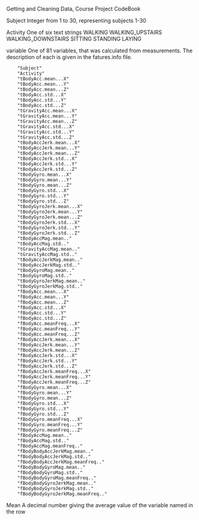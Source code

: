 Getting and Cleaning Data, Course Project
CodeBook

Subject
	Integer from 1 to 30, representing subjects 1-30

Activity
	One of six text strings
		WALKING
		WALKING_UPSTAIRS
		WALKING_DOWNSTAIRS
		SITTING
		STANDING
		LAYING

variable
	One of 81 variables, that was calculated from measurements. The description of each is given in the
	fatures.info file.

		"Subject"                        
		"Activity"                       
		"tBodyAcc.mean...X"              
		"tBodyAcc.mean...Y"              
		"tBodyAcc.mean...Z"              
		"tBodyAcc.std...X"               
		"tBodyAcc.std...Y"               
		"tBodyAcc.std...Z"               
		"tGravityAcc.mean...X"           
		"tGravityAcc.mean...Y"           
		"tGravityAcc.mean...Z"           
		"tGravityAcc.std...X"            
		"tGravityAcc.std...Y"            
		"tGravityAcc.std...Z"            
		"tBodyAccJerk.mean...X"          
		"tBodyAccJerk.mean...Y"          
		"tBodyAccJerk.mean...Z"          
		"tBodyAccJerk.std...X"           
		"tBodyAccJerk.std...Y"           
		"tBodyAccJerk.std...Z"           
		"tBodyGyro.mean...X"             
		"tBodyGyro.mean...Y"             
		"tBodyGyro.mean...Z"             
		"tBodyGyro.std...X"              
		"tBodyGyro.std...Y"              
		"tBodyGyro.std...Z"              
		"tBodyGyroJerk.mean...X"         
		"tBodyGyroJerk.mean...Y"         
		"tBodyGyroJerk.mean...Z"         
		"tBodyGyroJerk.std...X"          
		"tBodyGyroJerk.std...Y"          
		"tBodyGyroJerk.std...Z"          
		"tBodyAccMag.mean.."             
		"tBodyAccMag.std.."              
		"tGravityAccMag.mean.."          
		"tGravityAccMag.std.."           
		"tBodyAccJerkMag.mean.."         
		"tBodyAccJerkMag.std.."          
		"tBodyGyroMag.mean.."            
		"tBodyGyroMag.std.."             
		"tBodyGyroJerkMag.mean.."        
		"tBodyGyroJerkMag.std.."         
		"fBodyAcc.mean...X"              
		"fBodyAcc.mean...Y"              
		"fBodyAcc.mean...Z"              
		"fBodyAcc.std...X"               
		"fBodyAcc.std...Y"               
		"fBodyAcc.std...Z"               
		"fBodyAcc.meanFreq...X"          
		"fBodyAcc.meanFreq...Y"          
		"fBodyAcc.meanFreq...Z"          
		"fBodyAccJerk.mean...X"          
		"fBodyAccJerk.mean...Y"          
		"fBodyAccJerk.mean...Z"          
		"fBodyAccJerk.std...X"           
		"fBodyAccJerk.std...Y"           
		"fBodyAccJerk.std...Z"           
		"fBodyAccJerk.meanFreq...X"      
		"fBodyAccJerk.meanFreq...Y"      
		"fBodyAccJerk.meanFreq...Z"      
		"fBodyGyro.mean...X"             
		"fBodyGyro.mean...Y"             
		"fBodyGyro.mean...Z"             
		"fBodyGyro.std...X"              
		"fBodyGyro.std...Y"              
		"fBodyGyro.std...Z"              
		"fBodyGyro.meanFreq...X"         
		"fBodyGyro.meanFreq...Y"         
		"fBodyGyro.meanFreq...Z"         
		"fBodyAccMag.mean.."             
		"fBodyAccMag.std.."              
		"fBodyAccMag.meanFreq.."         
		"fBodyBodyAccJerkMag.mean.."     
		"fBodyBodyAccJerkMag.std.."      
		"fBodyBodyAccJerkMag.meanFreq.." 
		"fBodyBodyGyroMag.mean.."        
		"fBodyBodyGyroMag.std.."         
		"fBodyBodyGyroMag.meanFreq.."    
		"fBodyBodyGyroJerkMag.mean.."    
		"fBodyBodyGyroJerkMag.std.."     
		"fBodyBodyGyroJerkMag.meanFreq.."


Mean 
	A decimal number giving the average value of the variable named in the row
		
